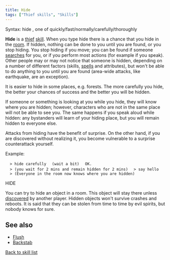 ```yaml
---
title: Hide
tags: ["Thief skills", "Skills"]
---
```

Syntax: hide <effort>, one of quickly/fast/normally/carefully/thoroughly

**Hide** is a [thief](thief "wikilink") [skill](skill "wikilink"). When
you type hide there is a chance that you hide in the
[room](room "wikilink"). If hidden, nothing can be done to you until you
are found, or you stop hiding. You stop hiding if you move; you can be
found if someone [searches](search "wikilink") for you, or if you
perform most actions (for example if you speak). Other people may or may
not notice that someone is hidden, depending on a number of different
factors (skills, [spells](spell "wikilink") and attributes), but won't
be able to do anything to you until you are found (area-wide attacks,
like earthquake, are an exception).

It is easier to hide in some places, e.g. forests. The more carefully
you hide, the better your chances of success and the better you will be
hidden.

If someone or something is looking at you while you hide, they will know
where you are hidden; however, characters who are not in the same place
will not be able to see you. The same happens if you speak aloud while
hidden: any bystanders will learn of your hiding place, but you will
remain hidden to everyone else.

Attacks from hiding have the benefit of surprise. On the other hand, if
you are discovered without realizing it, you become vulnerable to a
surprise counterattack yourself.

Example:

`  > hide carefully`
`  (wait a bit)`
`  OK.`
`  > (you wait for 2 mins and remain hidden for 2 mins)`
`  > say hello`
`  > (Everyone in the room now knows where you are hidden)`

HIDE <object>

You can try to hide an object in a room. This object will stay there
unless [discovered](reveal "wikilink") by another player. Hidden objects
won't survive crashes and reboots. It is said that they can be stolen
from time to time by evil spirits, but nobody knows for sure.

## See also

- [Flush](Flush "wikilink")
- [Backstab](Backstab "wikilink")

[Back to skill list](Skill "wikilink")
 
